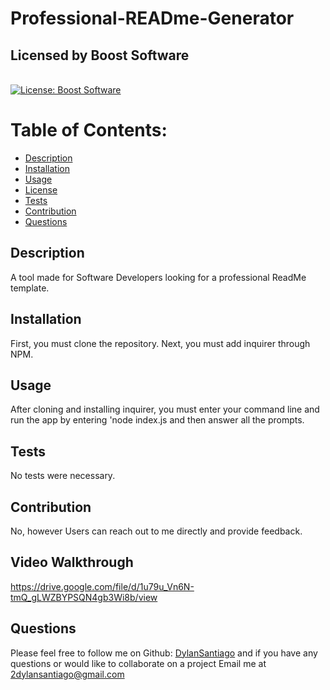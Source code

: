 # Professional-READme-Generator

  ## Licensed by Boost Software
  <br/>[![License: Boost Software](https://img.shields.io/badge/License-Boost-green.svg)](https://opensource.org/licenses/BSL-1.0)

# Table of Contents:
* [Description](#description)
* [Installation](#installation)
* [Usage](#usage)
* [License](#license)
* [Tests](#tests)
* [Contribution](#contribution)
* [Questions](#questions)

## Description
A tool made for Software Developers looking for a professional ReadMe template.

## Installation
First, you must clone the repository. Next, you must add inquirer through NPM.

## Usage
After cloning and installing inquirer, you must enter your command line and run the app by entering 'node index.js and then answer all the prompts.

## Tests
No tests were necessary.

## Contribution
No, however Users can reach out to me directly and provide feedback.  

## Video Walkthrough

https://drive.google.com/file/d/1u79u_Vn6N-tmQ_gLWZBYPSQN4gb3Wi8b/view

## Questions
Please feel free to follow me on Github: [DylanSantiago](https://github.com/DylanSantiago) and if you have any questions or would like to collaborate on a project Email me at 2dylansantiago@gmail.com
